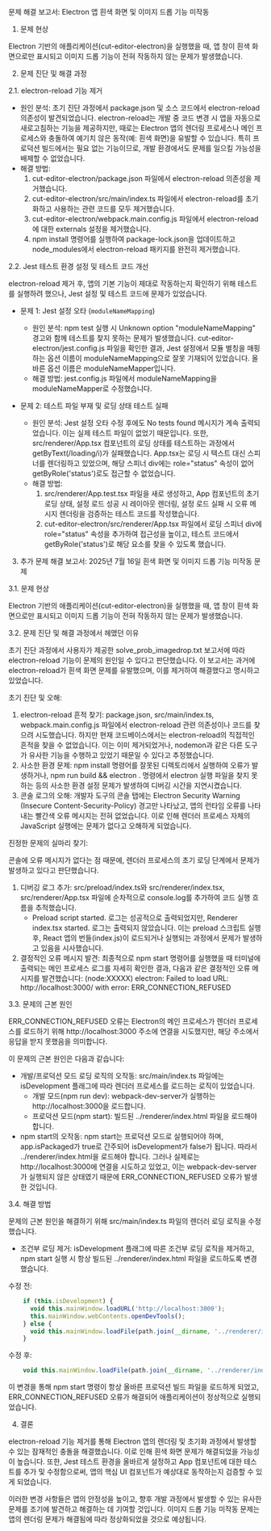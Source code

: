 문제 해결 보고서: Electron 앱 흰색 화면 및 이미지 드롭 기능 미작동

  1. 문제 현상

  Electron 기반의 애플리케이션(cut-editor-electron)을 실행했을 때, 앱 창이 흰색 화면으로만 표시되고 이미지 드롭 기능이 전혀 작동하지 않는 문제가 발생했습니다.

  2. 문제 진단 및 해결 과정

  2.1. electron-reload 기능 제거

   * 원인 분석: 초기 진단 과정에서 package.json 및 소스 코드에서 electron-reload 의존성이 발견되었습니다. electron-reload는 개발 중 코드 변경 시 앱을 자동으로 새로고침하는 기능을 제공하지만, 때로는
     Electron 앱의 렌더링 프로세스나 메인 프로세스와 충돌하여 예기치 않은 동작(예: 흰색 화면)을 유발할 수 있습니다. 특히 프로덕션 빌드에서는 필요 없는 기능이므로, 개발 환경에서도 문제를 일으킬
     가능성을 배제할 수 없었습니다.
   * 해결 방법:
       1. cut-editor-electron/package.json 파일에서 electron-reload 의존성을 제거했습니다.
       2. cut-editor-electron/src/main/index.ts 파일에서 electron-reload를 초기화하고 사용하는 관련 코드를 모두 제거했습니다.
       3. cut-editor-electron/webpack.main.config.js 파일에서 electron-reload에 대한 externals 설정을 제거했습니다.
       4. npm install 명령어를 실행하여 package-lock.json을 업데이트하고 node_modules에서 electron-reload 패키지를 완전히 제거했습니다.

  2.2. Jest 테스트 환경 설정 및 테스트 코드 개선

  electron-reload 제거 후, 앱의 기본 기능이 제대로 작동하는지 확인하기 위해 테스트를 실행하려 했으나, Jest 설정 및 테스트 코드에 문제가 있었습니다.

   * 문제 1: Jest 설정 오타 (`moduleNameMapping`)
       * 원인 분석: npm test 실행 시 Unknown option "moduleNameMapping" 경고와 함께 테스트를 찾지 못하는 문제가 발생했습니다. cut-editor-electron/jest.config.js 파일을 확인한 결과, Jest 설정에서 모듈
         별칭을 매핑하는 옵션 이름이 moduleNameMapping으로 잘못 기재되어 있었습니다. 올바른 옵션 이름은 moduleNameMapper입니다.
       * 해결 방법: jest.config.js 파일에서 moduleNameMapping을 moduleNameMapper로 수정했습니다.

   * 문제 2: 테스트 파일 부재 및 로딩 상태 테스트 실패
       * 원인 분석: Jest 설정 오타 수정 후에도 No tests found 메시지가 계속 출력되었습니다. 이는 실제 테스트 파일이 없었기 때문입니다. 또한, src/renderer/App.tsx 컴포넌트의 로딩 상태를 테스트하는
         과정에서 getByText(/loading/i)가 실패했습니다. App.tsx는 로딩 시 텍스트 대신 스피너를 렌더링하고 있었으며, 해당 스피너 div에는 role="status" 속성이 없어 getByRole('status')로도 접근할 수
         없었습니다.
       * 해결 방법:
           1. src/renderer/App.test.tsx 파일을 새로 생성하고, App 컴포넌트의 초기 로딩 상태, 설정 로드 성공 시 레이아웃 렌더링, 설정 로드 실패 시 오류 메시지 렌더링을 검증하는 테스트 코드를
              작성했습니다.
           2. cut-editor-electron/src/renderer/App.tsx 파일에서 로딩 스피너 div에 role="status" 속성을 추가하여 접근성을 높이고, 테스트 코드에서 getByRole('status')로 해당 요소를 찾을 수 있도록
              했습니다.

  3. 추가 문제 해결 보고서: 2025년 7월 16일 흰색 화면 및 이미지 드롭 기능 미작동 문제

  3.1. 문제 현상

  Electron 기반의 애플리케이션(cut-editor-electron)을 실행했을 때, 앱 창이 흰색 화면으로만 표시되고 이미지 드롭 기능이 전혀 작동하지 않는 문제가 발생했습니다.

  3.2. 문제 진단 및 해결 과정에서 헤맸던 이유

  초기 진단 과정에서 사용자가 제공한 solve_prob_imagedrop.txt 보고서에 따라 electron-reload 기능이 문제의 원인일 수 있다고 판단했습니다. 이 보고서는 과거에 electron-reload가 흰색 화면 문제를 유발했으며, 이를 제거하여 해결했다고 명시하고 있었습니다.

  초기 진단 및 오해:

  1.  electron-reload 흔적 찾기: package.json, src/main/index.ts, webpack.main.config.js 파일에서 electron-reload 관련 의존성이나 코드를 찾으려 시도했습니다. 하지만 현재 코드베이스에서는 electron-reload의 직접적인 흔적을 찾을 수 없었습니다. 이는 이미 제거되었거나, nodemon과 같은 다른 도구가 유사한 기능을 수행하고 있었기 때문일 수 있다고 추정했습니다.
  2.  사소한 환경 문제: npm install 명령어를 잘못된 디렉토리에서 실행하여 오류가 발생하거나, npm run build && electron . 명령에서 electron 실행 파일을 찾지 못하는 등의 사소한 환경 설정 문제가 발생하여 디버깅 시간을 지연시켰습니다.
  3.  콘솔 로그의 오해: 개발자 도구의 콘솔 탭에는 Electron Security Warning (Insecure Content-Security-Policy) 경고만 나타났고, 앱의 런타임 오류를 나타내는 빨간색 오류 메시지는 전혀 없었습니다. 이로 인해 렌더러 프로세스 자체의 JavaScript 실행에는 문제가 없다고 오해하게 되었습니다.

  진정한 문제의 실마리 찾기:

  콘솔에 오류 메시지가 없다는 점 때문에, 렌더러 프로세스의 초기 로딩 단계에서 문제가 발생하고 있다고 판단했습니다.

  1.  디버깅 로그 추가: src/preload/index.ts와 src/renderer/index.tsx, src/renderer/App.tsx 파일에 순차적으로 console.log를 추가하여 코드 실행 흐름을 추적했습니다.
      *   Preload script started. 로그는 성공적으로 출력되었지만, Renderer index.tsx started. 로그는 출력되지 않았습니다. 이는 preload 스크립트 실행 후, React 앱의 번들(index.js)이 로드되거나 실행되는 과정에서 문제가 발생하고 있음을 시사했습니다.
  2.  결정적인 오류 메시지 발견: 최종적으로 npm start 명령어를 실행했을 때 터미널에 출력되는 메인 프로세스 로그를 자세히 확인한 결과, 다음과 같은 결정적인 오류 메시지를 발견했습니다:
      (node:XXXXX) electron: Failed to load URL: http://localhost:3000/ with error: ERR_CONNECTION_REFUSED

  3.3. 문제의 근본 원인

  ERR_CONNECTION_REFUSED 오류는 Electron의 메인 프로세스가 렌더러 프로세스를 로드하기 위해 http://localhost:3000 주소에 연결을 시도했지만, 해당 주소에서 응답을 받지 못했음을 의미합니다.

  이 문제의 근본 원인은 다음과 같습니다:

  *   개발/프로덕션 모드 로딩 로직의 오작동: src/main/index.ts 파일에는 isDevelopment 플래그에 따라 렌더러 프로세스를 로드하는 로직이 있었습니다.
      *   개발 모드(npm run dev): webpack-dev-server가 실행하는 http://localhost:3000을 로드합니다.
      *   프로덕션 모드(npm start): 빌드된 ../renderer/index.html 파일을 로드해야 합니다.
  *   npm start의 오작동: npm start는 프로덕션 모드로 실행되어야 하며, app.isPackaged가 true로 간주되어 isDevelopment가 false가 됩니다. 따라서 ../renderer/index.html을 로드해야 합니다. 그러나 실제로는 http://localhost:3000에 연결을 시도하고 있었고, 이는 webpack-dev-server가 실행되지 않은 상태였기 때문에 ERR_CONNECTION_REFUSED 오류가 발생한 것입니다.

  3.4. 해결 방법

  문제의 근본 원인을 해결하기 위해 src/main/index.ts 파일의 렌더러 로딩 로직을 수정했습니다.

  *   조건부 로딩 제거: isDevelopment 플래그에 따른 조건부 로딩 로직을 제거하고, npm start 실행 시 항상 빌드된 ../renderer/index.html 파일을 로드하도록 변경했습니다.

  수정 전:

  ```typescript
      if (this.isDevelopment) {
        void this.mainWindow.loadURL('http://localhost:3000');
        this.mainWindow.webContents.openDevTools();
      } else {
        void this.mainWindow.loadFile(path.join(__dirname, '../renderer/index.html'));
      }
  ```

  수정 후:

  ```typescript
      void this.mainWindow.loadFile(path.join(__dirname, '../renderer/index.html'));
  ```

  이 변경을 통해 npm start 명령이 항상 올바른 프로덕션 빌드 파일을 로드하게 되었고, ERR_CONNECTION_REFUSED 오류가 해결되어 애플리케이션이 정상적으로 실행되었습니다.

  4. 결론

  electron-reload 기능 제거를 통해 Electron 앱의 렌더링 및 초기화 과정에서 발생할 수 있는 잠재적인 충돌을 해결했습니다. 이로 인해 흰색 화면 문제가 해결되었을 가능성이 높습니다. 또한, Jest 테스트 환경을 올바르게 설정하고 App 컴포넌트에 대한 테스트를 추가 및 수정함으로써, 앱의 핵심 UI 컴포넌트가 예상대로 동작하는지 검증할 수 있게 되었습니다.

  이러한 변경 사항들은 앱의 안정성을 높이고, 향후 개발 과정에서 발생할 수 있는 유사한 문제를 조기에 발견하고 해결하는 데 기여할 것입니다. 이미지 드롭 기능 미작동 문제는 앱의 렌더링 문제가 해결됨에 따라 정상화되었을 것으로 예상됩니다.